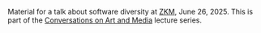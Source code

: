 Material for a talk about software diversity at [ZKM](https://zkm.de/de), June 26, 2025. This is part of the [Conversations on Art and Media](https://hfg-karlsruhe.de/aktuelles/conversations-on-art-and-media-266-2000-hfg-lichtbruecke-benoit-baudry-kth-stockholm-software-diversity/) lecture series.